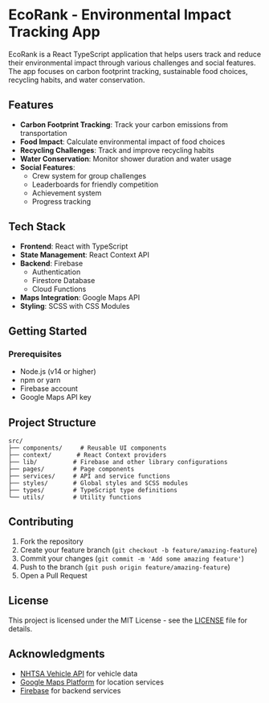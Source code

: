 # EcoRank - Environmental Impact Tracking App

EcoRank is a React TypeScript application that helps users track and reduce their environmental impact through various challenges and social features. The app focuses on carbon footprint tracking, sustainable food choices, recycling habits, and water conservation.

## Features

- **Carbon Footprint Tracking**: Track your carbon emissions from transportation
- **Food Impact**: Calculate environmental impact of food choices
- **Recycling Challenges**: Track and improve recycling habits
- **Water Conservation**: Monitor shower duration and water usage
- **Social Features**:
  - Crew system for group challenges
  - Leaderboards for friendly competition
  - Achievement system
  - Progress tracking

## Tech Stack

- **Frontend**: React with TypeScript
- **State Management**: React Context API
- **Backend**: Firebase
  - Authentication
  - Firestore Database
  - Cloud Functions
- **Maps Integration**: Google Maps API
- **Styling**: SCSS with CSS Modules

## Getting Started

### Prerequisites

- Node.js (v14 or higher)
- npm or yarn
- Firebase account
- Google Maps API key



## Project Structure

```
src/
├── components/     # Reusable UI components
├── context/       # React Context providers
├── lib/          # Firebase and other library configurations
├── pages/        # Page components
├── services/     # API and service functions
├── styles/       # Global styles and SCSS modules
├── types/        # TypeScript type definitions
└── utils/        # Utility functions
```

## Contributing

1. Fork the repository
2. Create your feature branch (`git checkout -b feature/amazing-feature`)
3. Commit your changes (`git commit -m 'Add some amazing feature'`)
4. Push to the branch (`git push origin feature/amazing-feature`)
5. Open a Pull Request

## License

This project is licensed under the MIT License - see the [LICENSE](LICENSE) file for details.

## Acknowledgments

- [NHTSA Vehicle API](https://vpic.nhtsa.dot.gov/api/) for vehicle data
- [Google Maps Platform](https://developers.google.com/maps) for location services
- [Firebase](https://firebase.google.com/) for backend services
